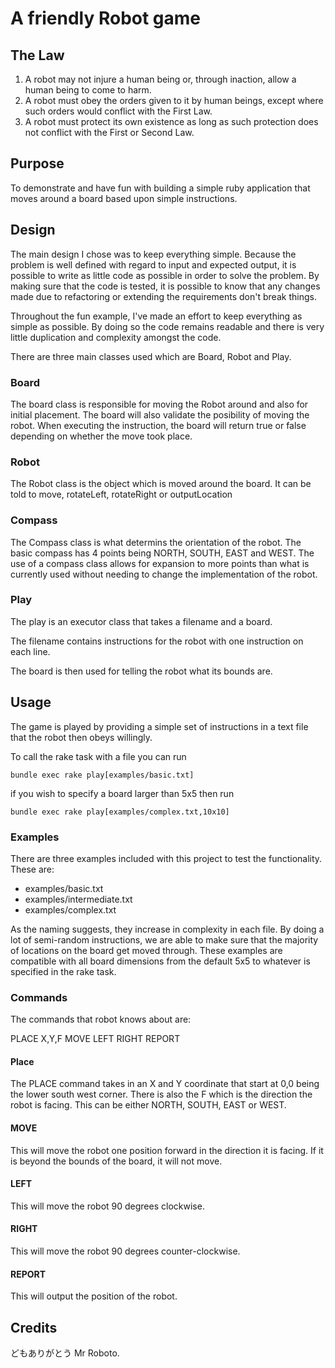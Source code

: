 # A friendly Robot game

## The Law

1. A robot may not injure a human being or, through inaction, allow a human being to come to harm.
2. A robot must obey the orders given to it by human beings, except where such orders would conflict with the First Law.
3. A robot must protect its own existence as long as such protection does not conflict with the First or Second Law.

## Purpose

To demonstrate and have fun with building a simple ruby application that moves around a board based upon simple instructions.

## Design

The main design I chose was to keep everything simple. Because the problem is well defined with regard to input and expected output, it is possible to write as little code as possible in order to solve the problem. By making sure that the code is tested, it is possible to know that any changes made due to refactoring or extending the requirements don't break things.

Throughout the fun example, I've made an effort to keep everything as simple as possible. By doing so the code remains readable and there is very little duplication and complexity amongst the code.

There are three main classes used which are Board, Robot and Play.

### Board

The board class is responsible for moving the Robot around and also for initial placement. The board will also validate the posibility of moving the robot. When executing the instruction, the board will return true or false depending on whether the move took place.

### Robot

The Robot class is the object which is moved around the board. It can be told to move, rotateLeft, rotateRight or outputLocation

### Compass

The Compass class is what determins the orientation of the robot. The basic compass has 4 points being NORTH, SOUTH, EAST and WEST. The use of a compass class allows for expansion to more points than what is currently used without needing to change the implementation of the robot.

### Play

The play is an executor class that takes a filename and a board.

The filename contains instructions for the robot with one instruction on each line.

The board is then used for telling the robot what its bounds are.

## Usage

The game is played by providing a simple set of instructions in a text file that the robot then obeys willingly.

To call the rake task with a file you can run

```
bundle exec rake play[examples/basic.txt]
```

if you wish to specify a board larger than 5x5 then run

```
bundle exec rake play[examples/complex.txt,10x10]
```

### Examples

There are three examples included with this project to test the functionality. These are:

* examples/basic.txt
* examples/intermediate.txt
* examples/complex.txt

As the naming suggests, they increase in complexity in each file. By doing a lot of semi-random instructions, we are able to make sure that the majority of locations on the board get moved through. These examples are compatible with all board dimensions from the default 5x5 to whatever is specified in the rake task.

### Commands

The commands that robot knows about are:

PLACE X,Y,F
MOVE
LEFT
RIGHT
REPORT

#### Place

The PLACE command takes in an X and Y coordinate that start at 0,0 being the lower south west corner. There is also the F which is the direction the robot is facing. This can be either NORTH, SOUTH, EAST or WEST.

#### MOVE

This will move the robot one position forward in the direction it is facing. If it is beyond the bounds of the board, it will not move.

#### LEFT

This will move the robot 90 degrees clockwise.

#### RIGHT

This will move the robot 90 degrees counter-clockwise.

#### REPORT

This will output the position of the robot.

## Credits
どもありがとう Mr Roboto.
